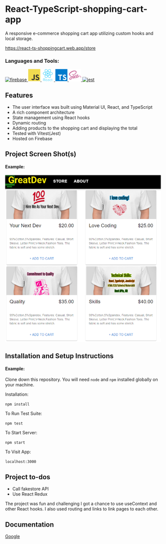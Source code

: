 
# React-TypeScript-shopping-cart-app
A responsive e-commerce shopping cart app utilizing custom hooks and local storage.

https://react-ts-shoppingcart.web.app/store

<h3 align="left">Languages and Tools:</h3>
<p align="left"> <a href="https://firebase.google.com/" target="_blank" rel="noreferrer"> <img src="https://www.vectorlogo.zone/logos/firebase/firebase-icon.svg" alt="firebase" width="40" height="40"/> </a> <a href="https://developer.mozilla.org/en-US/docs/Web/JavaScript" target="_blank" rel="noreferrer"> <img src="https://raw.githubusercontent.com/devicons/devicon/master/icons/javascript/javascript-original.svg" alt="javascript" width="40" height="40"/> </a> <a href="https://reactjs.org/" target="_blank" rel="noreferrer"> <img src="https://raw.githubusercontent.com/devicons/devicon/master/icons/react/react-original-wordmark.svg" alt="react" width="40" height="40"/> </a> <a href="https://www.typescriptlang.org/" target="_blank" rel="noreferrer"> <img src="https://raw.githubusercontent.com/devicons/devicon/master/icons/typescript/typescript-original.svg" alt="typescript" width="40" height="40"/> </a> <a href="https://sass-lang.com" target="_blank" rel="noreferrer"> <img src="https://raw.githubusercontent.com/devicons/devicon/master/icons/sass/sass-original.svg" alt="sass" width="40" height="40"/> </a> <a href="https://jestjs.io" target="_blank" rel="noreferrer"> <img src="https://www.vectorlogo.zone/logos/jestjsio/jestjsio-icon.svg" alt="jest" width="40" height="40"/> </a> </p>


## Features

  - The user interface was built using Material UI, React, and TypeScript
  - A rich component architecture
  - State management using React hooks
  - Dynamic routing
  - Adding products to the shopping cart and displaying the total
  - Tested with Vitest(Jest)
   - Hosted on Firebase
 
  
## Project Screen Shot(s)

#### Example:   

![](images/cartReactPic.PNG)

## Installation and Setup Instructions

#### Example:  

Clone down this repository. You will need `node` and `npm` installed globally on your machine.  

Installation:

`npm install`  

To Run Test Suite:  

`npm test`  

To Start Server:

`npm start`  

To Visit App:

`localhost:3000`  

## Project to-dos

  -  Call fakestore API
  - Use React Redux

  The project was fun and challenging I got a chance to use useContext and other React hooks. I also used routing and links to link pages to each other. 
 ## Documentation
 <a href="https://www.google.com/" target="_blank">Google</a>
